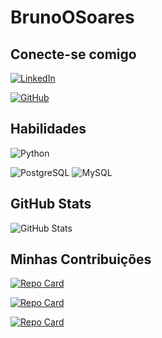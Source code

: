 # BrunoOSoares

## Conecte-se comigo
[![LinkedIn](https://img.shields.io/badge/LinkedIn-0077B5?style=for-the-badge&logo=linkedin&logoColor=white)](https://www.linkedin.com/in/bruno-soares146//)

[![GitHub](https://img.shields.io/badge/GitHub-100000?style=for-the-badge&logo=github&logoColor=white)](https://github.com/BrunoOSoares)
## Habilidades
![Python](https://img.shields.io/badge/python-3670A0?style=for-the-badge&logo=python&logoColor=ffdd54)

![PostgreSQL](https://img.shields.io/badge/PostgreSQL-000?style=for-the-badge&logo=postgresql)
![MySQL](https://img.shields.io/badge/MySQL-00000F?style=for-the-badge&logo=mysql&logoColor=white)

## GitHub Stats
![GitHub Stats](https://github-readme-stats.vercel.app/api?username=BrunoOSoares&theme=transparent&bg_color=000&border_color=30A3DC&show_icons=true&icon_color=30A3DC&title_color=E94D5F&text_color=FFF)

## Minhas Contribuições
[![Repo Card](https://github-readme-stats.vercel.app/api/pin/?username=BrunoOSoares&repo=NLW-esport&bg_color=000&border_color=30A3DC&show_icons=true&icon_color=30A3DC&title_color=E94D5F&text_color=FFF)](https://github.com/BrunoOSoares/NLW-esport)

[![Repo Card](https://github-readme-stats.vercel.app/api/pin/?username=BrunoOSoares&repo=Conta-Bancaria-Java-e-MySQL&bg_color=000&border_color=30A3DC&show_icons=true&icon_color=30A3DC&title_color=E94D5F&text_color=FFF)](https://github.com/BrunoOSoares/Conta-Bancaria-Java-e-MySQL)

[![Repo Card](https://github-readme-stats.vercel.app/api/pin/?username=BrunoOSoares&repo=Projeto-Analise-Descritiva&bg_color=000&border_color=30A3DC&show_icons=true&icon_color=30A3DC&title_color=E94D5F&text_color=FFF)](https://github.com/BrunoOSoares/Projeto-Analise-Descritiva)
